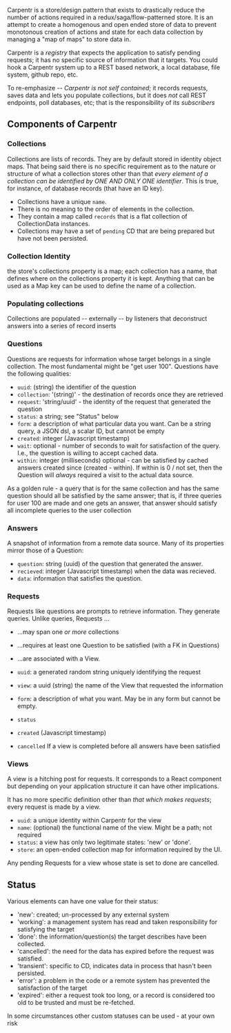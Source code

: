 Carpentr is a store/design pattern that exists to drastically reduce the number of actions required in a
redux/saga/flow-patterned store. It is an attempt to create a homogenous and open ended store of data 
to prevent monotonous creation of actions and state for each data collection by managing a "map of maps"
to store data in. 

Carpentr is a *registry* that expects the application to satisfy pending requests; 
it has no specific source of information that it targets. You could hook a Carpentr
system up to a REST based network, a local database, file system, github repo, etc. 

To re-emphasize -- *Carpentr is not self contained*; it records requests, 
saves data and lets you populate collections, but it does *not* call REST endpoints, 
poll databases, etc; that is the responsibility of its *subscribers* 

## Components of Carpentr

### Collections

Collections are lists of records. They are by default stored in identity object maps. That being said 
there is no specific requirement as to the nature or structure of what a collection stores other than that
*every element of a collection can be identified by ONE AND ONLY ONE identifier*. This is true, for instance,
of database records (that have an ID key). 

* Collections have a unique `name`. 
* There is no meaning to the order of elements in the collection.
* They contain a map called `records` that is a flat collection of CollectionData instances.
* Collections may have a set of `pending` CD that are being prepared but have not been persisted. 

### Collection Identity 

the store's collections property is a map; each collection has a name, that defines
where on the collections property it is kept.
Anything that can be used as a Map key can be used to define the name of a collection. 

### Populating collections

Collections are populated  -- externally -- by listeners that deconstruct answers into a series of record inserts

### Questions

Questions are requests for information whose target belongs in a single collection. The most fundamental might be
"get user 100". 
Questions have the following qualities:

* `uuid`: (string) the identifier of the question
* `collection`: '(string)' - the destination of records once they are retrieved
* `request`: 'string/uuid' - the identity of the request that generated the question
* `status`: a string; see "Status" below
* `form`: a description of what particular data you want. 
   Can be a string query, a JSON dsl, a scalar ID, but cannot be empty
* `created`: integer (Javascript timestamp)
* `wait`: optional - number of seconds to wait for satisfaction of the query. I.e., the question is willing to 
  accept cached data. 
* `within`: integer (milliseconds) optional - can be satisfied by cached answers
   created since (created - within). If within is 0 / not set, then the Question will *always* required a 
   visit to the actual data source. 

As a golden rule - a query that is for the same collection and has the same question should all be satisfied by 
the same answer; that is, if three queries for user 100 are made and one gets an answer, that answer should satisfy
all incomplete queries to the user collection 

### Answers

A snapshot of information from a remote data source. Many of its properties mirror those of a Question:

* `question`: string (uuid) of the question that generated the answer. 
* `recieved`: integer (Javascript timestamp) when the data was recieved. 
* `data`: information that satisfies the question. 

### Requests

Requests like questions are prompts to retrieve information. They generate queries. Unlike queries, Requests ...
 
* ...may span one *or more* collections 
* ...requires at least one Question to be satisfied (with a FK in Questions)
* ...are associated with a View. 

* `uuid`: a generated random string uniquely identifying the request
* `view`: a uuid (string) the name of the View that requested the information
* `form`: a description of what you want.
   May be in any form but cannot be empty. 
* `status`
* `created` (Javascript timestamp)
* `cancelled` If a view is completed before all answers have been satisfied

### Views

A view is a hitching post for requests. It corresponds to a React component but depending on your
application structure it can have other implications. 

It has no more specific definition other than *that which makes requests*; every request is made by a view. 

* `uuid`: a unique identity within Carpentr for the view
* `name`: (optional) the functional name of the view. Might be a path; not required
* `status`: a view has only two legitimate states: 'new' or 'done'. 
* `store`: an open-ended collection map for information required by the UI. 

Any pending Requests for a view whose state is set to done are cancelled. 

## Status

Various elements can have one value for their status:

* 'new': created; un-processed by any external system
* 'working': a management system has read and taken responsibility for satisfying the target
* 'done': the information/question(s) the target describes have been collected.
* 'cancelled': the need for the data has expired before the request was satisfied.
* 'transient': specific to CD, indicates data in process that hasn't been persisted.
* 'error': a problem in the code or a remote system has prevented the satisfaction of the target
* 'expired': either a request took too long, or a record is considered too old to be trusted and must be re-fetched.

In some circumstances other custom statuses can be used - at your own risk
